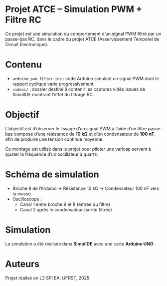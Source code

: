 # Projet ATCE – Simulation PWM + Filtre RC

Ce projet est une simulation du comportement d’un signal PWM filtré par un passe-bas RC, dans le cadre du projet ATCE (Asservissement Temporel de Circuit Électronique).

# Contenu

- `arduino_pwm_filter.ino` : code Arduino simulant un signal PWM dont le rapport cyclique varie progressivement.
- `videos/` : dossier destiné à contenir les captures vidéo issues de SimulIDE montrant l’effet du filtrage RC.

# Objectif

L’objectif est d’observer le lissage d’un signal PWM à l’aide d’un filtre passe-bas composé d’une résistance de **10 kΩ** et d’un condensateur de **100 nF**, afin de produire une tension continue moyenne.

Ce montage est utilisé dans le projet pour piloter une varicap servant à ajuster la fréquence d’un oscillateur à quartz.

# Schéma de simulation

- Broche 9 de l’Arduino → Résistance 10 kΩ → Condensateur 100 nF vers la masse.
- Oscilloscope :
  - Canal 1 entre broche 9 et R (entrée du filtre)
  - Canal 2 après le condensateur (sortie filtrée)

# Simulation

La simulation a été réalisée dans **SimulIDE** avec une carte **Arduino UNO**.

# Auteurs

Projet réalisé en L3 SPI EA, UFRST, 2025.
